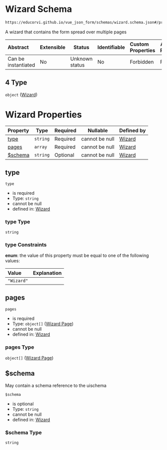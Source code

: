 # Wizard Schema

```txt
https://educorvi.github.io/vue_json_form/schemas/wizard.schema.json#/properties/elements/items/oneOf/4
```

A wizard that contains the form spread over multiple pages


| Abstract            | Extensible | Status         | Identifiable | Custom Properties | Additional Properties | Access Restrictions | Defined In                                                                   |
| :------------------ | ---------- | -------------- | ------------ | :---------------- | --------------------- | ------------------- | ---------------------------------------------------------------------------- |
| Can be instantiated | No         | Unknown status | No           | Forbidden         | Forbidden             | none                | [layout.schema.json\*](../schemas/layout.schema.json "open original schema") |

## 4 Type

`object` ([Wizard](layout-properties-elements-layoutelement-oneof-wizard.md))

# Wizard Properties

| Property           | Type     | Required | Nullable       | Defined by                                                                                                                           |
| :----------------- | -------- | -------- | -------------- | :----------------------------------------------------------------------------------------------------------------------------------- |
| [type](#type)      | `string` | Required | cannot be null | [Wizard](wizard-properties-type.md "https&#x3A;//educorvi.github.io/vue_json_form/schemas/wizard.schema.json#/properties/type")      |
| [pages](#pages)    | `array`  | Required | cannot be null | [Wizard](wizard-properties-pages.md "https&#x3A;//educorvi.github.io/vue_json_form/schemas/wizard.schema.json#/properties/pages")    |
| [$schema](#schema) | `string` | Optional | cannot be null | [Wizard](wizard-properties-schema.md "https&#x3A;//educorvi.github.io/vue_json_form/schemas/wizard.schema.json#/properties/$schema") |

## type




`type`

-   is required
-   Type: `string`
-   cannot be null
-   defined in: [Wizard](wizard-properties-type.md "https&#x3A;//educorvi.github.io/vue_json_form/schemas/wizard.schema.json#/properties/type")

### type Type

`string`

### type Constraints

**enum**: the value of this property must be equal to one of the following values:

| Value      | Explanation |
| :--------- | ----------- |
| `"Wizard"` |             |

## pages




`pages`

-   is required
-   Type: `object[]` ([Wizard Page](wizard-properties-pages-wizard-page.md))
-   cannot be null
-   defined in: [Wizard](wizard-properties-pages.md "https&#x3A;//educorvi.github.io/vue_json_form/schemas/wizard.schema.json#/properties/pages")

### pages Type

`object[]` ([Wizard Page](wizard-properties-pages-wizard-page.md))

## $schema

May contain a schema reference to the uischema


`$schema`

-   is optional
-   Type: `string`
-   cannot be null
-   defined in: [Wizard](wizard-properties-schema.md "https&#x3A;//educorvi.github.io/vue_json_form/schemas/wizard.schema.json#/properties/$schema")

### $schema Type

`string`
